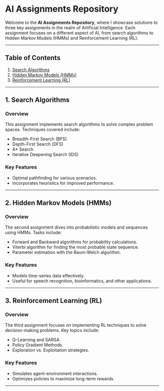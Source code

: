 # AI Assignments Repository

Welcome to the **AI Assignments Repository**, where I showcase solutions to three key assignments in the realm of Artificial Intelligence. Each assignment focuses on a different aspect of AI, from search algorithms to Hidden Markov Models (HMMs) and Reinforcement Learning (RL).

---

## Table of Contents
1. [Search Algorithms](#1-search-algorithms)
2. [Hidden Markov Models (HMMs)](#2-hidden-markov-models-hmms)
3. [Reinforcement Learning (RL)](#3-reinforcement-learning-rl)

---

## 1. Search Algorithms
### Overview
This assignment implements search algorithms to solve complex problem spaces. Techniques covered include:
- Breadth-First Search (BFS)
- Depth-First Search (DFS)
- A* Search
- Iterative Deepening Search (IDS)

### Key Features
- Optimal pathfinding for various scenarios.
- Incorporates heuristics for improved performance.

---

## 2. Hidden Markov Models (HMMs)
### Overview
The second assignment dives into probabilistic models and sequences using HMMs. Tasks include:
- Forward and Backward algorithms for probability calculations.
- Viterbi algorithm for finding the most probable state sequence.
- Parameter estimation with the Baum-Welch algorithm.

### Key Features
- Models time-series data effectively.
- Useful for speech recognition, bioinformatics, and other applications.

---

## 3. Reinforcement Learning (RL)
### Overview
The third assignment focuses on implementing RL techniques to solve decision-making problems. Key topics include:
- Q-Learning and SARSA.
- Policy Gradient Methods.
- Exploration vs. Exploitation strategies.

### Key Features
- Simulates agent-environment interactions.
- Optimizes policies to maximize long-term rewards.

---


